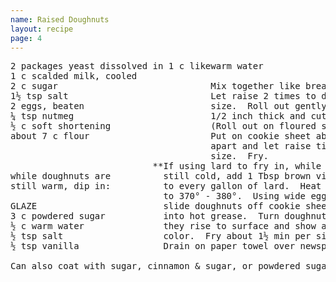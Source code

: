 ```yaml
---
name: Raised Doughnuts
layout: recipe
page: 4
---
```


<pre>
2 packages yeast dissolved in 1 c likewarm water
1 c scalded milk, cooled
2 c sugar                             Mix together like bread dough.
1½ tsp salt                           Let raise 2 times to double
2 eggs, beaten                        size.  Roll out gently to
¼ tsp nutmeg                          1/2 inch thick and cut out.
½ c soft shortening                   (Roll out on floured surface)
about 7 c flour                       Put on cookie sheet about 2"
                                      apart and let raise til double
                                      size.  Fry.
                           **If using lard to fry in, while lard is
while doughnuts are          still cold, add 1 Tbsp brown vinegar
still warm, dip in:          to every gallon of lard.  Heat grease
                             to 370° - 380°.  Using wide egg turner,
GLAZE                        slide doughnuts off cookie sheet and
3 c powdered sugar           into hot grease.  Turn doughnuts as
½ c warm water               they rise to surface and show a little
½ tsp salt                   color.  Fry about 1½ min per side.
½ tsp vanilla                Drain on paper towel over newspaper.

Can also coat with sugar, cinnamon & sugar, or powdered sugar.
</pre>
